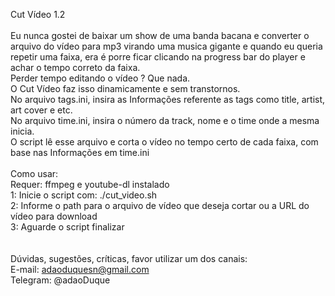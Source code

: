 Cut Vídeo 1.2 <br />
<br />
Eu nunca gostei de baixar um show de uma banda bacana e converter o arquivo do vídeo para mp3
virando uma musica gigante e quando eu queria repetir uma faixa, era é porre ficar clicando na progress bar 
do player e achar o tempo correto da faixa.<br />
Perder tempo editando o vídeo ? Que nada.<br />
O Cut Vídeo faz isso dinamicamente e sem transtornos.
<br />
No arquivo tags.ini, insira as Informações referente as tags como title, artist, art cover e etc.
<br />
No arquivo time.ini, insira o número da track, nome e o time onde a mesma inicia.
<br />
O script lê esse arquivo e corta o vídeo no tempo certo de cada faixa, com base nas Informações em time.ini <br />
<br />
Como usar: <br />
Requer: ffmpeg e youtube-dl instalado <br />
1: Inicie o script com: ./cut_video.sh <br />
2: Informe o path para o arquivo de vídeo que deseja cortar ou a URL do vídeo para download <br />
3: Aguarde o script finalizar <br />
<br />
<br />
Dúvidas, sugestões, críticas, favor utilizar um dos canais: <br />
E-mail: adaoduquesn@gmail.com <br />
Telegram: @adaoDuque <br />
